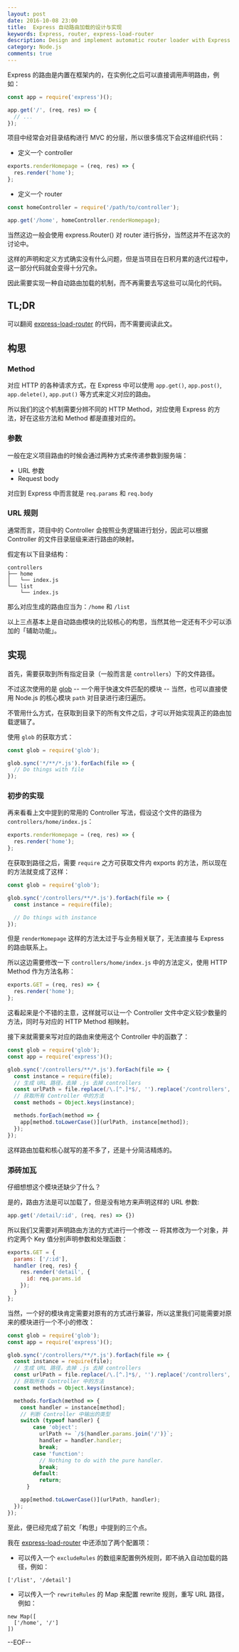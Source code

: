 ```yaml
---
layout: post
date: 2016-10-08 23:00
title:  Express 自动路由加载的设计与实现
keywords: Express, router, express-load-router
description: Design and implement automatic router loader with Express
category: Node.js
comments: true
---
```


Express 的路由是内置在框架内的，在实例化之后可以直接调用声明路由，例如：

```js
const app = require('express')();

app.get('/', (req, res) => {
  // ...
});
```

项目中经常会对目录结构进行 MVC 的分层，所以很多情况下会这样组织代码：

- 定义一个 controller

```js
exports.renderHomepage = (req, res) => {
  res.render('home');
};
``` 

- 定义一个 router

```js
const homeController = require('/path/to/controller');

app.get('/home', homeController.renderHomepage);
```

当然这边一般会使用 express.Router() 对 router 进行拆分，当然这并不在这次的讨论中。

这样的声明和定义方式确实没有什么问题，但是当项目在日积月累的迭代过程中，这一部分代码就会变得十分冗余。

因此需要实现一种自动路由加载的机制，而不再需要去写这些可以简化的代码。


## TL;DR

可以翻阅 [express-load-router](https://github.com/SFantasy/express-load-router) 的代码，而不需要阅读此文。

## 构思

### Method 

对应 HTTP 的各种请求方式，在 Express 中可以使用 `app.get()`, `app.post()`, `app.delete()`, `app.put()` 等方式来定义对应的路由。

所以我们的这个机制需要分辨不同的 HTTP Method，对应使用 Express 的方法，好在这些方法和 Method 都是直接对应的。

### 参数

一般在定义项目路由的时候会通过两种方式来传递参数到服务端：

- URL 参数
- Request body

对应到 Express 中而言就是 `req.params` 和 `req.body`

### URL 规则

通常而言，项目中的 Controller 会按照业务逻辑进行划分，因此可以根据 Controller 的文件目录层级来进行路由的映射。

假定有以下目录结构：

```
controllers
├── home
│   └── index.js
└── list
    └── index.js
```

那么对应生成的路由应当为：`/home` 和 `/list`

以上三点基本上是自动路由模块的比较核心的构思，当然其他一定还有不少可以添加的「辅助功能」。

## 实现

首先，需要获取到所有指定目录（一般而言是 `controllers`）下的文件路径。

不过这次使用的是 [glob](https://www.npmjs.com/package/glob) -- 一个用于快速文件匹配的模块 -- 当然，也可以直接使用 Node.js 的核心模块 `path` 对目录进行递归遍历。

不管用什么方式，在获取到目录下的所有文件之后，才可以开始实现真正的路由加载逻辑了。

使用 `glob` 的获取方式：

```js
const glob = require('glob');

glob.sync('*/**/*.js').forEach(file => {
  // Do things with file
});
```

### 初步的实现

再来看看上文中提到的常用的 Controller 写法，假设这个文件的路径为 `controllers/home/index.js`：

```js
exports.renderHomepage = (req, res) => {
  res.render('home');
};
```

在获取到路径之后，需要 `require` 之方可获取文件内 exports 的方法，所以现在的方法就变成了这样：

```js
const glob = require('glob');

glob.sync('/controllers/**/*.js').forEach(file => {
  const instance = require(file);

  // Do things with instance
});
```

但是 `renderHomepage` 这样的方法太过于与业务相关联了，无法直接与 Express 的路由联系上。

所以这边需要修改一下 `controllers/home/index.js` 中的方法定义，使用 HTTP Method 作为方法名称：

```js
exports.GET = (req, res) => {
  res.render('home');
};
```

这看起来是个不错的主意，这样就可以让一个 Controller 文件中定义较少数量的方法，同时与对应的 HTTP Method 相映射。

接下来就需要来写对应的路由来使用这个 Controller 中的函数了：

```js
const glob = require('glob');
const app = require('express')();

glob.sync('/controllers/**/*.js').forEach(file => {
  const instance = require(file);
  // 生成 URL 路径，去掉 .js 去掉 controllers
  const urlPath = file.replace(/\.[^.]*$/, '').replace('/controllers', '');
  // 获取所有 Controller 中的方法
  const methods = Object.keys(instance);

  methods.forEach(method => {
    app[method.toLowerCase()](urlPath, instance[method]);
  });
});
```

这样路由加载和核心就写的差不多了，还是十分简洁精炼的。

### 添砖加瓦

仔细想想这个模块还缺少了什么？

是的，路由方法是可以加载了，但是没有地方来声明这样的 URL 参数:

```js
app.get('/detail/:id', (req, res) => {})
```

所以我们又需要对声明路由方法的方式进行一个修改 -- 将其修改为一个对象，并约定两个 Key 值分别声明参数和处理函数：

```js
exports.GET = {
  params: ['/:id'],
  handler (req, res) {
    res.render('detail', {
      id: req.params.id
    });
  }
};
```

当然，一个好的模块肯定需要对原有的方式进行兼容，所以这里我们可能需要对原来的模块进行一个不小的修改：

```js
const glob = require('glob');
const app = require('express')();

glob.sync('/controllers/**/*.js').forEach(file => {
  const instance = require(file);
  // 生成 URL 路径，去掉 .js 去掉 controllers
  const urlPath = file.replace(/\.[^.]*$/, '').replace('/controllers', '');
  // 获取所有 Controller 中的方法
  const methods = Object.keys(instance);

  methods.forEach(method => {
    const handler = instance[method];
    // 判断 Controller 中输出的类型
    switch (typeof handler) {
        case 'object':
          urlPath += `/${handler.params.join('/')}`;
          handler = handler.handler;
          break;
        case 'function':
          // Nothing to do with the pure handler.
          break;
        default:
          return;
      }

    app[method.toLowerCase()](urlPath, handler);
  });
});
```

至此，便已经完成了前文「构思」中提到的三个点。

我在 [express-load-router](https://github.com/SFantasy/express-load-router) 中还添加了两个配置项：

- 可以传入一个 `excludeRules` 的数组来配置例外规则，即不纳入自动加载的路径，例如：

```
['/list', '/detail']
```

- 可以传入一个 `rewriteRules` 的 Map 来配置 rewrite 规则，重写 URL 路径，例如：

```
new Map([
  ['/home', '/']
])
```

--EOF--
